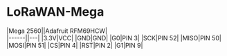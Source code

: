 # LoRaWAN-Mega

|Mega 2560||Adafruit RFM69HCW|    
|------||---|
|3.3V|VCC|
|GND|GND|
|G0|PIN 3|
|SCK|PIN 52|
|MISO|PIN 50|
|MOSI|PIN 51|
|CS|PIN 4|
|RST|PIN 2|
|G1|PIN 9|
